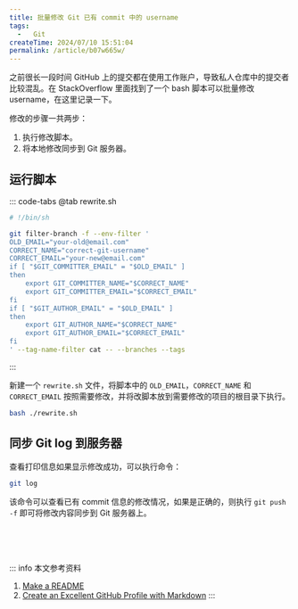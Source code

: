 ```yaml
---
title: 批量修改 Git 已有 commit 中的 username
tags:
  -   Git
createTime: 2024/07/10 15:51:04
permalink: /article/b07w665w/
---
```

之前很长一段时间 GitHub 上的提交都在使用工作账户，导致私人仓库中的提交者比较混乱。在 StackOverflow 里面找到了一个 bash 脚本可以批量修改 username，在这里记录一下。

修改的步骤一共两步：
1.  执行修改脚本。
2.  将本地修改同步到 Git 服务器。

## 运行脚本
::: code-tabs
@tab rewrite.sh
```bash
# !/bin/sh

git filter-branch -f --env-filter '
OLD_EMAIL="your-old@email.com"
CORRECT_NAME="correct-git-username"
CORRECT_EMAIL="your-new@email.com"
if [ "$GIT_COMMITTER_EMAIL" = "$OLD_EMAIL" ]
then
    export GIT_COMMITTER_NAME="$CORRECT_NAME"
    export GIT_COMMITTER_EMAIL="$CORRECT_EMAIL"
fi
if [ "$GIT_AUTHOR_EMAIL" = "$OLD_EMAIL" ]
then
    export GIT_AUTHOR_NAME="$CORRECT_NAME"
    export GIT_AUTHOR_EMAIL="$CORRECT_EMAIL"
fi
' --tag-name-filter cat -- --branches --tags
```
:::

新建一个 `rewrite.sh` 文件，将脚本中的 `OLD_EMAIL`，`CORRECT_NAME` 和 `CORRECT_EMAIL` 按照需要修改，并将改脚本放到需要修改的项目的根目录下执行。
```bash
bash ./rewrite.sh
```

## 同步 Git log 到服务器
查看打印信息如果显示修改成功，可以执行命令：
```bash
git log
```
该命令可以查看已有 commit 信息的修改情况，如果是正确的，则执行 `git push -f` 即可将修改内容同步到 Git 服务器上。

<br /><br /><br />

::: info 本文参考资料
1.  [Make a README](https://www.makeareadme.com/)
2.  [Create an Excellent GitHub Profile with Markdown](https://learn.adafruit.com/excellent-github-profile/overview)
:::

